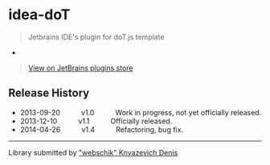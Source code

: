 idea-doT
===

> Jetbrains IDE's plugin for doT.js template
-
> [View on JetBrains plugins store](http://plugins.jetbrains.com/plugin/7327?pr=webStorm)  

## Release History

 * 2013-09-20   v1.0   Work in progress, not yet officially released.
 * 2013-12-10   v1.1   Officially released.
 * 2014-04-26   v1.4   Refactoring, bug fix.

---

Library submitted by ["webschik" Knyazevich Denis](https://github.com/webschik)
